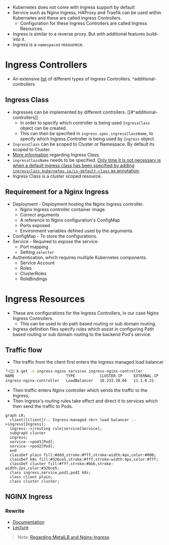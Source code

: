 - Kubernetes does not come with Ingress support by default
- Service such as Nginx Ingress, HAProxy and Traefik can be used within Kubernetes and these are called Ingress Controllers.
	- Configuration for these Ingress Controllers are called Ingress Resources.
- Ingress is similar to a reverse proxy. But with additional features build-into it.
- Ingress is a `namespaced` resourece.
# Ingress Controllers
- An extensive [list](https://kubernetes.io/docs/concepts/services-networking/ingress-controllers/#additional-controllers) of different types of Ingress Controllers. ^additional-controllers
## Ingress Class
- Ingresses can be implemented by different controllers. [[#^additional-controllers]]
	- In order to specify which controller is being used `IngressClass` object can be created.
	- This can then be specified in `ingress.spec.ingressClassName`, to specify which Ingress Controller is being used by `Ingress` object.
- `IngressClass` can be scoped to Cluster or Namespace. By default its scoped to Cluster.
- [More information](https://kubernetes.io/docs/concepts/services-networking/ingress/#ingress-class) regarding Ingress Class.
- `ingressClassName` needs to be specified. [Only time it is not necessary is when a default ingress class has been specified by adding `ingressclass.kubernetes.io/is-default-class` as annotation](https://kubernetes.io/docs/concepts/services-networking/ingress/#default-ingress-class).
- Ingress Class is a cluster scoped resource.
## Requirement for a Nginx Ingress
- Deployment - Deployment hosting the Nginx Ingress controller.
	- Nginx Ingress controller container image.
	- Correct arguments
	- A reference to Nginx configuration's ConfigMap
	- Ports exposed
	- Environment variables defined used by the arguments.
- ConfigMap - To store the configurations.
- Service - Required to expose the service.
	- Port mapping
	- Setting `selector`
- Authentication, which requires multiple Kubernetes components.
	- Service Account
	- Roles
	- ClusterRoles
	- RoleBindings
# Ingress Resources
- These are configurations for the Ingress Controllers, in our case Nginx Ingress Controllers.
	- This can be used to do path based routing or sub domain routing.
- Ingress definition files specify rules which assist in configuring Path based routing or sub domain routing to the backend Pod's service.
## Traffic flow
- The traffic from the client first enters the Ingress managed load balancer
```bash
╰─ k get -n ingress-nginx services ingress-nginx-controller
NAME                       TYPE           CLUSTER-IP     EXTERNAL-IP   PORT(S)                      AGE
ingress-nginx-controller   LoadBalancer   10.233.20.66   11.1.0.21     80:30288/TCP,443:31253/TCP   90d
```
- Then traffic enters Nginx controller which sends the traffic to the Ingress,
- Then Ingress's routing rules take effect and direct it to services which then send the traffic to Pods.
```mermaid
graph LR;
  client([client])-. Ingress-managed <br> load balancer .->ingress[Ingress];
  ingress-->|routing rule|service[Service];
  subgraph cluster
  ingress;
  service-->pod1[Pod];
  service-->pod2[Pod];
  end
  classDef plain fill:#ddd,stroke:#fff,stroke-width:4px,color:#000;
  classDef k8s fill:#326ce5,stroke:#fff,stroke-width:4px,color:#fff;
  classDef cluster fill:#fff,stroke:#bbb,stroke-width:2px,color:#326ce5;
  class ingress,service,pod1,pod2 k8s;
  class client plain;
  class cluster cluster;
```
## NGINX Ingress
### Rewrite
- [Documentation](https://kubernetes.github.io/ingress-nginx/examples/rewrite/)
- [Lecture](https://www.udemy.com/course/certified-kubernetes-application-developer/learn/lecture/16716434#overview)

> Note: [Regarding MetalLB and Nginx-Ingress](https://www.reddit.com/r/kubernetes/comments/rkuxlp/comment/hpbxlfg/?utm_source=share&utm_medium=web3x&utm_name=web3xcss&utm_term=1&utm_content=share_button).